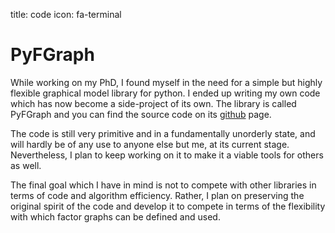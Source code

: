 title: code
icon: fa-terminal

# PyFGraph

While working on my PhD, I found myself in the need for a simple but highly
flexible graphical model library for python.  I ended up writing my own code
which has now become a side-project of its own.  The library is called PyFGraph
and you can find the source code on its [<i class="fa fa-github-alt fa-lg"></i>
github][github] page.

The code is still very primitive and in a fundamentally unorderly state, and
will hardly be of any use to anyone else but me, at its current stage.
Nevertheless, I plan to keep working on it to make it a viable tools for others
as well.

The final goal which I have in mind is not to compete with other libraries in
terms of code and algorithm efficiency.  Rather, I plan on preserving the
original spirit of the code and develop it to compete in terms of the
flexibility with which factor graphs can be defined and used.

[github]: https://github.com/bigblindbais/pyfgraph "PyFGraph"


